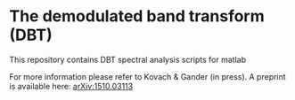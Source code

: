 # The demodulated band transform (DBT)

This repository contains DBT spectral analysis scripts for matlab

For more information please refer to Kovach & Gander (in press). A preprint is available here: [arXiv:1510.03113](http://arxiv.org/abs/1510.03113)
